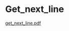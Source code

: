 # Get_next_line
[get_next_line.pdf](https://github.com/LuckyNikDev/Get_next_line/files/6997548/get_next_line.pdf)
